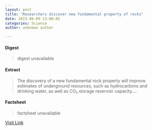 ```yaml
---
layout: post
title: "Researchers discover new fundamental property of rocks"
date: 2015-06-09 13:00:02
categories: Science
author: unknown author

---
```



#### Digest
>digest unavailable

#### Extract
>The discovery of a new fundamental rock property will improve estimates of underground resources, such as hydrocarbons and drinking water, as well as CO₂ storage reservoir capacity....

#### Factsheet
>factsheet unavailable

[Visit Link](http://phys.org/news353058311.html)


